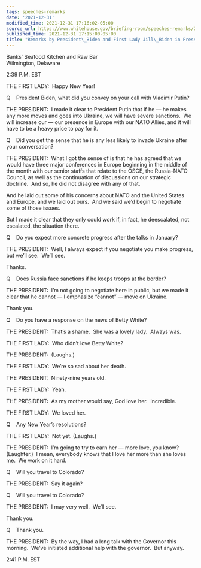 ```yaml
---
tags: speeches-remarks
date: '2021-12-31'
modified_time: 2021-12-31 17:16:02-05:00
source_url: https://www.whitehouse.gov/briefing-room/speeches-remarks/2021/12/31/remarks-by-president-biden-and-first-lady-jill-biden-in-press-gaggle/
published_time: 2021-12-31 17:15:00-05:00
title: "Remarks by President\_Biden and First Lady Jill\_Biden in Press\_Gaggle"
---
```

 
Banks’ Seafood Kitchen and Raw Bar  
Wilmington, Delaware

2:39 P.M. EST

THE FIRST LADY:  Happy New Year!

Q    President Biden, what did you convey on your call with Vladimir
Putin?

THE PRESIDENT:  I made it clear to President Putin that if he — he makes
any more moves and goes into Ukraine, we will have severe sanctions.  We
will increase our — our presence in Europe with our NATO Allies, and it
will have to be a heavy price to pay for it.

Q    Did you get the sense that he is any less likely to invade Ukraine
after your conversation?

THE PRESIDENT:  What I got the sense of is that he has agreed that we
would have three major conferences in Europe beginning in the middle of
the month with our senior staffs that relate to the OSCE, the
Russia-NATO Council, as well as the continuation of discussions on our
strategic doctrine.  And so, he did not disagree with any of that.

And he laid out some of his concerns about NATO and the United States
and Europe, and we laid out ours.  And we said we’d begin to negotiate
some of those issues. 

But I made it clear that they only could work if, in fact, he
deescalated, not escalated, the situation there.

Q    Do you expect more concrete progress after the talks in January?

THE PRESIDENT:  Well, I always expect if you negotiate you make
progress, but we’ll see.  We’ll see.

Thanks.

Q    Does Russia face sanctions if he keeps troops at the border?

THE PRESIDENT:  I’m not going to negotiate here in public, but we made
it clear that he cannot — I emphasize “cannot” — move on Ukraine.

Thank you.

Q    Do you have a response on the news of Betty White?

THE PRESIDENT:  That’s a shame.  She was a lovely lady.  Always was.

THE FIRST LADY:  Who didn’t love Betty White?

THE PRESIDENT:  (Laughs.)

THE FIRST LADY:  We’re so sad about her death.

THE PRESIDENT:  Ninety-nine years old.

THE FIRST LADY:  Yeah.

THE PRESIDENT:  As my mother would say, God love her.  Incredible.

THE FIRST LADY:  We loved her.

Q    Any New Year’s resolutions?

THE FIRST LADY:  Not yet. (Laughs.)

THE PRESIDENT:  I’m going to try to earn her — more love, you know? 
(Laughter.)  I mean, everybody knows that I love her more than she loves
me.  We work on it hard.

Q    Will you travel to Colorado?

THE PRESIDENT:  Say it again?

Q    Will you travel to Colorado?

THE PRESIDENT:  I may very well.  We’ll see. 

Thank you.

Q    Thank you.

THE PRESIDENT:  By the way, I had a long talk with the Governor this
morning.  We’ve initiated additional help with the governor.  But
anyway.

2:41 P.M. EST
